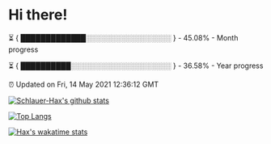 # Hi there!

⏳ { █████████████░░░░░░░░░░░░░░░░░ } - 45.08% - Month progress

⏳ { ██████████░░░░░░░░░░░░░░░░░░░░ } - 36.58% - Year progress

⏰ Updated on Fri, 14 May 2021 12:36:12 GMT


[![Schlauer-Hax's github stats](https://github-readme-stats.vercel.app/api?username=Schlauer-Hax&show_icons=true&theme=dark&count_private=true)](https://github.com/Schlauer-Hax)


[![Top Langs](https://github-readme-stats.vercel.app/api/top-langs/?username=Schlauer-Hax&layout=compact&theme=dark)](https://github.com/Schlauer-Hax?tab=repositories)


[![Hax's wakatime stats](https://github-readme-stats.vercel.app/api/wakatime?username=Hax&theme=dark)](https://wakatime.com/@Hax)

